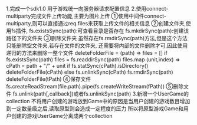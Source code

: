 1.完成一个sdk1.0
    用于游戏统一向服务器请求配置信息
2.使用connect-multiparty完成文件上传功能,主要为图片上传
    ①使用中间件connect-multiparty,则可以直接通过req.files来获取上传文件的相关信息
    ②创建文件夹,使用fs插件,
        fs.existsSync(path):可查看目录是否存在
        fs.mkdirSync(path):创建该路径下的文件夹
    ③删除文件夹
        虽然存在fs.rmdirSync(path)方法,但是这个方法只能删除空文件夹,若存在文件的文件夹,
        还需要将内部的文件删除才可,因此使用递归的方法来删除一整个文件
        deleteFolderFile = (path) =>
            files = []
            if fs.existsSync(path)
                files = fs.readdirSync(path)
                files.map (unit,index) =>
                    cPath = path + "/" + unit
                    if fs.statSync(cPath).isDirectory()
                        deleteFolderFile(cPath)
                    else
                        fs.unlinkSync(cPath)
                fs.rmdirSync(path)
        deleteFolderFile(tPath)
    ④保存文件
        fs.createReadStream(file.path).pipe(fs.createWriteStream(fPath))
    ⑤删除文件
        fs.unlink(path[,callback])或者fs.unlinkSync(path)
3.新增一个UserGame的collection
    不将用户创建的游戏放到Game中的原因是当用户创建的游戏数目增加到一定数量级之后,读取原型则会造成一定程度的压力
    所以将原型游戏Game和用户创建的游戏UserGame分离成两个collection
